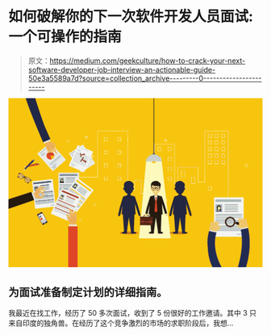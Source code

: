 # 如何破解你的下一次软件开发人员面试:一个可操作的指南

> 原文：<https://medium.com/geekculture/how-to-crack-your-next-software-developer-job-interview-an-actionable-guide-50e3a5589a7d?source=collection_archive---------0----------------------->

![](img/3c401384a28b6f01e4441548dcab6c39.png)

## 为面试准备制定计划的详细指南。

我最近在找工作，经历了 50 多次面试，收到了 5 份很好的工作邀请。其中 3 只来自印度的独角兽。在经历了这个竞争激烈的市场的求职阶段后，我想…